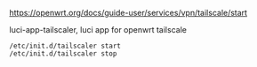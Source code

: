 https://openwrt.org/docs/guide-user/services/vpn/tailscale/start

luci-app-tailscaler, luci app for openwrt tailscale

    /etc/init.d/tailscaler start 
    /etc/init.d/tailscaler stop
